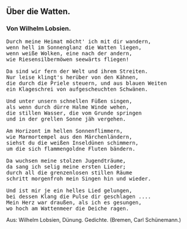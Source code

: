 <h2>Über die Watten.</h2>

<h3>Von Wilhelm Lobsien.</h3>

<pre>Durch meine Heimat möcht' ich mit dir wandern,
wenn hell im Sonnenglanz die Watten liegen,
wenn weiße Wolken, eine nach der andern,
wie Riesensilbermöwen seewärts fliegen!

Da sind wir fern der Welt und ihrem Streiten.
Nur leise klingt's herüber von den Kähnen,
die durch die Priele steuern, und aus blauen Weiten
ein Klageschrei von aufgescheuchten Schwänen.

Und unter unsern schnellen Füßen singen,
als wenn durch dürre Halme Winde wehen,
die stillen Wasser, die vom Grunde springen
und in der grellen Sonne jäh vergehen.

Am Horizont im hellen Sonnenflimmern,
wie Marmortempel aus den Märchenländern,
siehst du die weißen Inseldünen schimmern,
um die sich flammengoldne Fluten bändern.

Da wuchsen meine stolzen Jugendträume,
da sang ich selig meine ersten Lieder;
durch all die grenzenlosen stillen Räume
schritt morgenfroh mein Singen hin und wieder.

Und ist mir je ein helles Lied gelungen,
bei dessen Klang die Pulse dir geschlagen ....
Mein Herz war draußen, als ich es gesungen,
wo hoch am Wattenmeer die Deiche ragen.</pre>

<div class="source">Aus: Wilhelm Lobsien, Dünung. Gedichte. (Bremen, Carl Schünemann.)</div>

